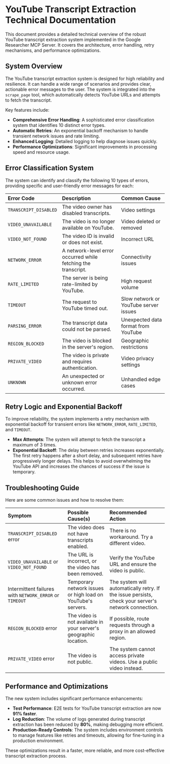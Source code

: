 # YouTube Transcript Extraction Technical Documentation

This document provides a detailed technical overview of the robust YouTube transcript extraction system implemented in the Google Researcher MCP Server. It covers the architecture, error handling, retry mechanisms, and performance optimizations.

## System Overview

The YouTube transcript extraction system is designed for high reliability and resilience. It can handle a wide range of scenarios and provides clear, actionable error messages to the user. The system is integrated into the `scrape_page` tool, which automatically detects YouTube URLs and attempts to fetch the transcript.

Key features include:
- **Comprehensive Error Handling**: A sophisticated error classification system that identifies 10 distinct error types.
- **Automatic Retries**: An exponential backoff mechanism to handle transient network issues and rate limiting.
- **Enhanced Logging**: Detailed logging to help diagnose issues quickly.
- **Performance Optimizations**: Significant improvements in processing speed and resource usage.

## Error Classification System

The system can identify and classify the following 10 types of errors, providing specific and user-friendly error messages for each:

| Error Code | Description | Common Cause |
| :--- | :--- | :--- |
| `TRANSCRIPT_DISABLED` | The video owner has disabled transcripts. | Video settings |
| `VIDEO_UNAVAILABLE` | The video is no longer available on YouTube. | Video deleted or removed |
| `VIDEO_NOT_FOUND` | The video ID is invalid or does not exist. | Incorrect URL |
| `NETWORK_ERROR` | A network-level error occurred while fetching the transcript. | Connectivity issues |
| `RATE_LIMITED` | The server is being rate-limited by YouTube. | High request volume |
| `TIMEOUT` | The request to YouTube timed out. | Slow network or YouTube server issues |
| `PARSING_ERROR` | The transcript data could not be parsed. | Unexpected data format from YouTube |
| `REGION_BLOCKED` | The video is blocked in the server's region. | Geographic restrictions |
| `PRIVATE_VIDEO` | The video is private and requires authentication. | Video privacy settings |
| `UNKNOWN` | An unexpected or unknown error occurred. | Unhandled edge cases |

## Retry Logic and Exponential Backoff

To improve reliability, the system implements a retry mechanism with exponential backoff for transient errors like `NETWORK_ERROR`, `RATE_LIMITED`, and `TIMEOUT`.

- **Max Attempts**: The system will attempt to fetch the transcript a maximum of 3 times.
- **Exponential Backoff**: The delay between retries increases exponentially. The first retry happens after a short delay, and subsequent retries have progressively longer delays. This helps to avoid overwhelming the YouTube API and increases the chances of success if the issue is temporary.

## Troubleshooting Guide

Here are some common issues and how to resolve them:

| Symptom | Possible Cause(s) | Recommended Action |
| :--- | :--- | :--- |
| `TRANSCRIPT_DISABLED` error | The video does not have transcripts enabled. | There is no workaround. Try a different video. |
| `VIDEO_UNAVAILABLE` or `VIDEO_NOT_FOUND` | The URL is incorrect, or the video has been removed. | Verify the YouTube URL and ensure the video is public. |
| Intermittent failures with `NETWORK_ERROR` or `TIMEOUT` | Temporary network issues or high load on YouTube's servers. | The system will automatically retry. If the issue persists, check your server's network connection. |
| `REGION_BLOCKED` error | The video is not available in your server's geographic location. | If possible, route requests through a proxy in an allowed region. |
| `PRIVATE_VIDEO` error | The video is not public. | The system cannot access private videos. Use a public video instead. |

## Performance and Optimizations

The new system includes significant performance enhancements:

- **Test Performance**: E2E tests for YouTube transcript extraction are now **91% faster**.
- **Log Reduction**: The volume of logs generated during transcript extraction has been reduced by **80%**, making debugging more efficient.
- **Production-Ready Controls**: The system includes environment controls to manage features like retries and timeouts, allowing for fine-tuning in a production environment.

These optimizations result in a faster, more reliable, and more cost-effective transcript extraction process.